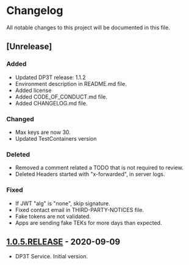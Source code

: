 # Changelog

All notable changes to this project will be documented in this file.

## [Unrelease]

### Added

- Updated DP3T release: 1.1.2
- Environment description in README.md file.
- Added license
- Added CODE_OF_CONDUCT.md file.
- Added CHANGELOG.md file.

### Changed

- Max keys are now 30.
- Updated TestContainers version

### Deleted

- Removed a comment related a TODO that is not required to review.
- Deleted Headers started with "x-forwarded", in server logs.

### Fixed

- If JWT "alg" is "none", skip signature.
- Fixed contact email in THIRD-PARTY-NOTICES file.
- Fake tokens are not validated.
- Apps are sending fake TEKs for more days than expected.

## [1.0.5.RELEASE] - 2020-09-09

* DP3T Service. Initial version.

[Unreleased]: https://github.com/RadarCOVID/radar-covid-backend-dp3t-server/compare/1.0.5.RELEASE...develop
[1.0.5.RELEASE]: https://github.com/RadarCOVID/radar-covid-backend-dp3t-server/releases/tag/1.0.5.RELEASE
